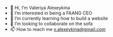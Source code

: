 - 👋 Hi, I’m Valeriya Alexeykina
- 👀 I’m interested in being a FAANG CEO
- 🌱 I’m currently learning how to build a website
- 💞️ I’m looking to collaborate on the sofa
- 📫 How to reach me v.alexeykina@gmail.com

<!---
ValAlex1/ValAlex1 is a ✨ special ✨ repository because its `README.md` (this file) appears on your GitHub profile.
You can click the Preview link to take a look at your changes.
--->
